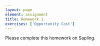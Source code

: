 ```yaml
---
layout: page
element: assignment
title: Homework 1
exercises: ['Opportunity Cost']
---
```


Please complete this homework on Sapling.

